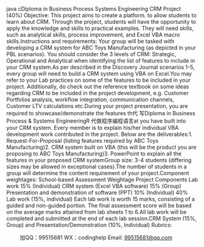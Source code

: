 java cDiploma in Business Process  Systems Engineering CRM Project (40%) Objective: This project aims to create a platform. to allow students to learn about CRM. Through the project, students will have the opportunity to apply the knowledge and skills to practical examples. They will need skills, such as analytical skills, process improvement,    and Excel VBA macro skills.Instructions and requirements: Your group will be tasked with developing a CRM system for ABC Toys Manufacturing (as depicted in your PBL scenarios). You should consider the 3 levels of CRM: Strategic, Operational and Analytical when identifying the list of features to include in your CRM system.As per described in the Discovery Journal scenarios 1-5, every group will need to build a CRM system using VBA on Excel.You may refer to your Lab practices on some of the features to be included in your project. Additionally, do check out the reference textbook on some ideas regarding CRM to be included in the project development, e.g. Customer Portfolios analysis, workflow integration, communication channels, Customer LTV calculations etc.During your project presentation, you are required to showcase/demonstrate the features th代 写Diploma in Business Process & Systems EngineeringR
代做程序编程语言at you have built into your CRM system. Every member is to explain his/her individual VBA development work contributed in the project. Below are the deliverables:1.   Request-For-Proposal   (listing features required by ABC Toys Manufacturing)2.   CRM system built on VBA (this will be the product you are proposing to ABC Toys Manufacturing)3.   PowerPoint to explain all the features in your proposed CRM systemGroup size: 3-4 students (differing sizes may be allowed in exceptional cases).The number of students in a group will determine the content requirement of your project.Component weightages: School-based Assessment Weightage Project Components Lab work 15% (Individual) CRM system (Excel VBA software) 15% (Group) Presentation and demonstration of software (PPT) 10% (Individual) 40% Lab work (15%, individual) Each lab work is worth 15 marks, consisting of a guided and non-guided portion. The final assessment score will be based on the average marks attained from lab sheets 1 to 6.All lab work will be completed and submitted at the end of each lab session.CRM System (15%, Group) and Presentation/Demonstration (10%, Individual) Rubrics: 

         
加QQ：99515681  WX：codinghelp  Email: 99515681@qq.com
